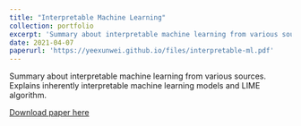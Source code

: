 ```yaml
---
title: "Interpretable Machine Learning"
collection: portfolio
excerpt: 'Summary about interpretable machine learning from various sources. Focuses on inherently interpretable machine learning models and LIME algorithm.'
date: 2021-04-07
paperurl: 'https://yeexunwei.github.io/files/interpretable-ml.pdf'
---
```

Summary about interpretable machine learning from various sources. Explains inherently interpretable machine learning models and LIME algorithm.

[Download paper here](https://yeexunwei.github.io/files/interpretable-ml.pdf)
